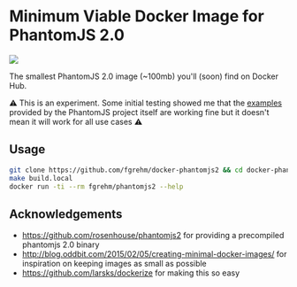# Minimum Viable Docker Image for PhantomJS 2.0

[![](https://badge.imagelayers.io/fgrehm/phantomjs2:latest.svg)](https://imagelayers.io/?images=fgrehm/phantomjs2:latest 'Get your own badge on imagelayers.io')

The smallest PhantomJS 2.0 image (~100mb) you'll (soon) find on Docker Hub.

:warning: This is an experiment. Some initial testing showed me that the [examples]()
provided by the PhantomJS project itself are working fine but it doesn't mean
it will work for all use cases :warning:

## Usage

```sh
git clone https://github.com/fgrehm/docker-phantomjs2 && cd docker-phantomjs2
make build.local
docker run -ti --rm fgrehm/phantomjs2 --help
```

## Acknowledgements

* https://github.com/rosenhouse/phantomjs2 for providing a precompiled phantomjs
  2.0 binary
* http://blog.oddbit.com/2015/02/05/creating-minimal-docker-images/ for inspiration
  on keeping images as small as possible
* https://github.com/larsks/dockerize for making this so easy
